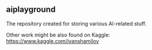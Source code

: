 ## aiplayground
The repository created for storing various AI-related stuff.

Other work might be also found on Kaggle: https://www.kaggle.com/ivanshamilov
